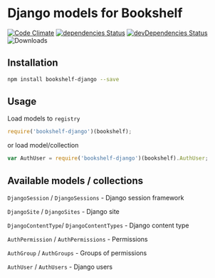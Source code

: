 # Django models for Bookshelf

[![Code Climate](https://codeclimate.com/github/tomi77/node-bookshelf-django/badges/gpa.svg)](https://codeclimate.com/github/tomi77/node-bookshelf-django)
[![dependencies Status](https://david-dm.org/tomi77/node-bookshelf-django/status.svg)](https://david-dm.org/tomi77/node-bookshelf-django)
[![devDependencies Status](https://david-dm.org/tomi77/node-bookshelf-django/dev-status.svg)](https://david-dm.org/tomi77/node-bookshelf-django?type=dev)
![Downloads](https://img.shields.io/npm/dt/bookshelf-django.svg)

## Installation

~~~bash
npm install bookshelf-django --save
~~~

## Usage

Load models to ``registry``

~~~js
require('bookshelf-django')(bookshelf);
~~~

or load model/collection

~~~js
var AuthUser = require('bookshelf-django')(bookshelf).AuthUser;
~~~

## Available models / collections

``DjangoSession`` / ``DjangoSessions`` - Django session framework

``DjangoSite`` / ``DjangoSites`` - Django site

``DjangoContentType``/ ``DjangoContentTypes`` - Django content type

``AuthPermission`` / ``AuthPermissions`` - Permissions

``AuthGroup`` / ``AuthGroups`` - Groups of permissions

``AuthUser`` / ``AuthUsers`` - Django users
